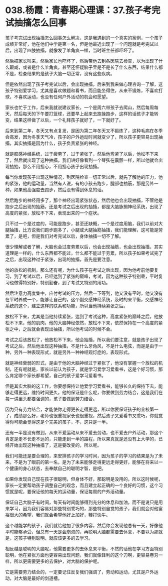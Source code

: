 # 038.杨霞：青春期心理课：37.孩子考完试抽搐怎么回事

孩子考完试出现抽搐怎么回事怎么解决，这是我遇到的一个真实的案例，一个孩子成绩非常好，他在他们中学是第一名，但是他最近出现了一个问题就是考完试以后，出现了四肢抽搐，就像发了羊角疯一样，当时班主任都吓坏了。

然后把家长叫来，然后家长也吓坏了，然后带他去到各医院去检查，以为出现了什么颠咸，或者是什么羊角疯，甚至还怀疑脑子里是不是长了什么东西，结果什么都不是，检查结果的是孩子大脑一切正常，没有这些疾病。

但是依然出现了孩子考完试以后，会出现抽搐，后来到我来做心理咨询一了解，这孩子特别爱学习，尤其是喜欢做题和看书，而且能坐得住，从来不锻炼，不喜欢打球，不喜欢运动，也没有任何户外活动的机会和愿望。

家长也忙于工作，后来我就说建议家长，一个是周六带孩子去爬山，然后每周每天，然后每天的下午要打篮球，还要早上起来去跑操跑步，这样的话孩子才能转变，结果这样做了以后，一个礼拜孩子就好了，一下就好了。

后来到第二年，冬天又有点复发，是因为第二年冬天又不锻炼了，这种毛病在冬季会高发，因为冬季天气冷，孩子的户外运动时间就变少了，所以孩子更容易出现抽搐，其实抽搐是因为什么，孩子负责紧张的神经。

就是胶感神经系统，过于疲劳了，过于紧张了，然后他弯紧了以后，他松不下来了，然后就出现了这种抽搐，我们讲好像看到一个琴弦在震颤一样，所以他就会出现抽抽，那么不用担心，不用担心孩子出现抽搐。

每当你发现孩子出现这种情况，到医院检查一切正常以后，就先了解他的压力，他的紧张，他的运动量，当然有人说，有的小孩去跑步，腿部也抽筋，那是另外一种，如果他高强度去跑步，然后没有得到休息的话。

然后跑步的神经用多了，那个神经出现紧张状态，然后他也会出现抽搐，不管他是跑步之后出现的抽筋，还是考试之后出现的抽搐，都是大脑脉搁神经系统，出现了高度的紧张，放松不下来，表现出来的一个症状。

只不过一个是过度的，可能是跑步，甚至还缺概，一个是过度用脑，我们以前对大腿抽搐，比方说我们跑步跑多了，小腿或大腿抽筋抽搐，我们能理解，这可能是劳累了，是吧，但是我们对考完试以后，身体抽搐一切不了解。

很少理解或者了解，大脑也会过度劳累以后，也会出现抽筋，也会出现抽搐，其实道理是一样的，什么东西都不能过，什么都不能过于劳累，所以孩子如果考试完了之后，出现这种过于紧张，出现的抽搐，首先是要注意。

他的放松的机制，那么还有呢，为什么孩子在考试之后出现，因为他考前他要复习，到了考试以后，已经达到了紧张的巅峰，考试，因为这种孩子特别乖，平时复习也做得特别好，特别勤奋，到了考试又特别的用功。

然后注意力高度集中，应付考试的压力，然后一下等到，他又没有平时，他又没有在平时养成一个，能够让自己的，这个副交感神经系统，及时的来平衡，交感神经系统的这个，建立这样的联系和功能，所以当他持续紧张之后。

放松不下来，尤其是当他持续紧张，达到了考试这种，高度紧张的巅峰之后，他放松不下来，他的肌肉，他的大脑神经依然，放松不下来，依然保持在一个高度的紧张之中，之后就会表现出抽搐，所以他考试的时候不会。

考试之后该放松了，他放松不下来，他会抽搐，所以我们要注意，就是孩子出现了考试之后，然后他出现这种抽搐，不是什么牙角风，不是什么电弦，而是是由于一种，另外一种表现形式，就是另外一种神经观灯症的，表现形式。

就是神经衰弱的形式，是由于他的大脑神经过于紧张了，他没有掌握一个放松的机制，还有呢就是，家长以前认为孩子，就是学习爱学习爱看书，这是个好习惯，那么肯定哪个家长都希望，自己的孩子爱学习爱看书。

但是其实大脑的这工作，你要想保持让他爱学习爱看书，能够长久的保持下去，能够走得更远，维持时间更久，他的保证是什么呢，你要做到劳力结合，这是我们在每一讲里头都要强调的，孩子要做到劳力结合。

因为只有劳力结合，才能使你走得更长走得更远，所以你要保证孩子的全校第一了，成绩那么好，老师也很重视家长也很重视，然后孩子又爱看书又乖巧，你就觉得你可能会觉得这是个完美的孩子，不，这只是一半。

还有一半是没有做到，从来不爱运动从来不爱去劳动，也不爱去户外活动，那这个肯定是走不长走不远的，只能走到一半的路程，所以果真就是还没有上大学的，已经开始出现这种抽搐了，这是要改变的，所以呢。

我们可能还是要合理的，来安排孩子的学习时间，因为孩子的学习的结果是为了未来，不是为了眼前的第一名，是为了未来能够走得更远走得更好，能够在将来以一个健康的身心状态，去奉献自己的聪明才智，是吧。

如果你发现自己现在孩子很聪明，但身体不好，那聪明是没用的，所以这时候呢，家长一定要帮助孩子调整自己的观念，而且建立起正确的一个良好的习惯，这个习惯就是呢，要保证他的每天的运动量，保证每周的户外活动量。

保证自己大脑子有时间，每天有时间能够得到充分的休息和加油，而不是说只是用来学习，因为我们容易对那些特别乖巧的，那些特别自觉的孩子，我们就会对他富裕很大的希望，我们就会希望他好上加好，鞭打快牛。

这个越能学的孩子，我们就给他加了很多内容，然后你会发现他总有一天，好像他平时能够承受，但总有一天是会崩溃的，再聪明大脑都需要去休息，不要以为那就是，这孩子特别聪明，就应该更多的去学习。

相反越是聪明的大脑呢，他需要更多的去休息来平衡，不然的话他在学习方面特别聪明，他在紧张方面也更容易出现问题，我们就像锋利的这个刀啊，更容易卷刃一样，所以更需要更多的去保护，对大脑的保护呢。

它是需要劳力结合的，一定要记住反复我们强调了，劳动和运动，尤其是户外运动，对大脑是最好的剑道槽。